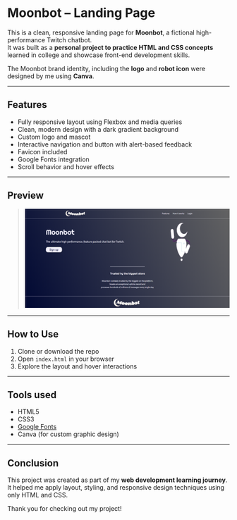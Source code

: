 # Moonbot – Landing Page

This is a clean, responsive landing page for **Moonbot**, a fictional high-performance Twitch chatbot.  
It was built as a **personal project to practice HTML and CSS concepts** learned in college and showcase front-end development skills.

The Moonbot brand identity, including the **logo** and **robot icon** were designed by me using **Canva**.

---

## Features

- Fully responsive layout using Flexbox and media queries
- Clean, modern design with a dark gradient background
- Custom logo and mascot
- Interactive navigation and button with alert-based feedback
- Favicon included
- Google Fonts integration
- Scroll behavior and hover effects

---

## Preview
 
> ![Moonbot Preview](preview.png)

---

## How to Use

1. Clone or download the repo
2. Open `index.html` in your browser
3. Explore the layout and hover interactions

---

## Tools used

- HTML5
- CSS3
- [Google Fonts](https://fonts.google.com/)
- Canva (for custom graphic design)

---

## Conclusion

This project was created as part of my **web development learning journey**.  
It helped me apply layout, styling, and responsive design techniques using only HTML and CSS.

Thank you for checking out my project!

